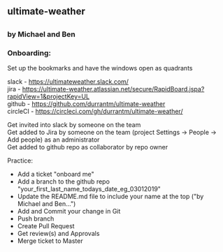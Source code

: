 ## ultimate-weather  
##  
### by Michael and Ben

### Onboarding:

Set up the bookmarks and have the windows open as quadrants

slack - https://ultimateweather.slack.com/  
jira - https://ultimate-weather.atlassian.net/secure/RapidBoard.jspa?rapidView=1&projectKey=UL  
github - https://github.com/durrantm/ultimate-weather  
circleCI - https://circleci.com/gh/durrantm/ultimate-weather/

Get invited into slack by someone on the team  
Get added to Jira by someone on the team (project Settings -> People -> Add people) as an administrator  
Get added to github repo as collaborator by repo owner

Practice:  
- Add a ticket "onboard me"  
- Add a branch to the github repo "your_first_last_name_todays_date_eg_03012019"  
- Update the README.md file to include your name at the top ("by Michael and Ben...")  
- Add and Commit your change in Git  
- Push branch  
- Create Pull Request
- Get review(s) and Approvals
- Merge ticket to Master  
